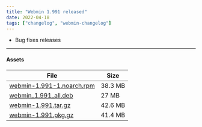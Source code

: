 ```yaml
---
title: "Webmin 1.991 released"
date: 2022-04-18
tags: ["changelog", "webmin-changelog"]
---
```


- Bug fixes releases

---

#### Assets

| File                       | Size |
| -------------------------- | -----|
|[webmin-1.991-1.noarch.rpm](https://github.com/webmin/webmin/releases/download/1.991/webmin-1.991-1.noarch.rpm) | 38.3 MB |
|[webmin_1.991_all.deb](https://github.com/webmin/webmin/releases/download/1.991/webmin_1.991_all.deb) | 27 MB |
|[webmin-1.991.tar.gz](https://github.com/webmin/webmin/releases/download/1.991/webmin-1.991.tar.gz) | 42.6 MB |
|[webmin-1.991.pkg.gz](https://github.com/webmin/webmin/releases/download/1.991/webmin-1.991.pkg.gz) | 41.4 MB |
